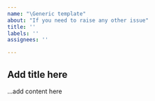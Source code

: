 ```yaml
---
name: "\Generic template"
about: "If you need to raise any other issue"
title: ''
labels: ''
assignees: ''

---
```


## Add title here

...add content here
